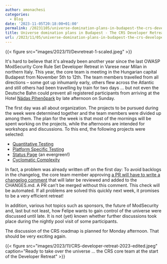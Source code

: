 ```yaml
---
author: amonachesi
categories:
  - Blog
date: '2023-11-05T20:18:00+01:00'
permalink: /20231105/universe-domination-plans-in-budapest-the-crs-developer-retreat-2023-day-1/
title: Universe domination plans in Budapest - The CRS Developer Retreat 2023, day 1 
url: /2023/11/05/universe-domination-plans-in-budapest-the-crs-developer-retreat-2023-day-1/
---
```



{{< figure src="images/2023/11/Devretreat-1-scaled.jpeg" >}}

It's hard to believe that it's already been another year since the last OWASP ModSecurity Core Rule Set Developer Retreat in Varese near Milan in northern Italy. This year, the core team is meeting in the Hungarian capital Budapest from November 5th to 12th. The team members travelled from all directions – some got up inhumanly early, others flew across the Atlantic and still others had been travelling by train for two days ... but not even the Deutsche Bahn could prevent all registered participants from arriving at the Hotel [Nádas Pihenőpark](https://nadaspihenopark.hu/en/) by late afternoon on Sunday.

The first day was all about organization. The projects to be pursued during the week were determined together and the team members were divided up among them. The plan for the week is that most of the mornings will be spent working on the projects, while the afternoons are intended for workshops and discussions. To this end, the following projects were selected:

- [Quantitative Testing](https://github.com/coreruleset/coreruleset/wiki/DevRetreat23ProjectQuantitativeTesting)
- [Platform Specific Testing](https://github.com/coreruleset/coreruleset/wiki/DevRetreat23ProjectPlatformSpecificTesting)
- [Status Page](https://github.com/coreruleset/coreruleset/wiki/DevRetreat23ProjectStatusPage) (an evergreen!)
- [Cyclomatic Complexity](https://github.com/coreruleset/coreruleset/wiki/DevRetreat23ProjectCyclomaticComplexity)

In fact, a problem was already written off on the first day: To avoid backlogs in the changelog, the core team member approving [a PR will have to write a changelog comment](https://github.com/coreruleset/coreruleset/wiki/DevRetreat23DiscussionChangelogUpdates) that will later be reviewed and added to the CHANGES.md. A PR can't be merged without this comment. This check will be automated. If all problems are solved this quickly next week, it promises to be a very efficient retreat!

In addition, various hot topics such as sponsors, the future of ModSecurity and, last but not least, how Felipe wants to gain control of the universe were discussed until late. It is not (yet) known whether further discussions took place during the nightly pool visit of some participants.

The discussion of the CRS roadmap is planned for Monday afternoon. That should be very exciting again.

{{< figure src="images/2023/11/CRS-developer-retreat-2023-edited.jpeg" caption="Ready to take over the universe ... the CRS core team at the start of the Developer Retreat" >}}
